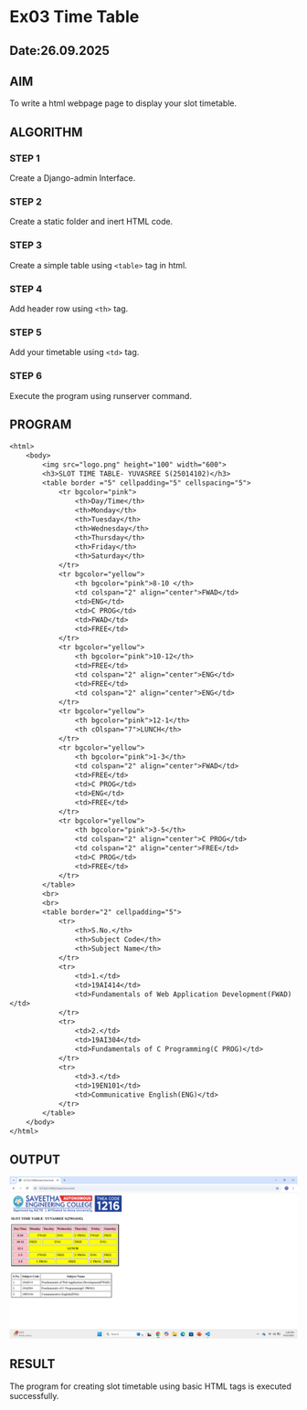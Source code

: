 # Ex03 Time Table
## Date:26.09.2025

## AIM
To write a html webpage page to display your slot timetable.

## ALGORITHM
### STEP 1
Create a Django-admin Interface.

### STEP 2
Create a static folder and inert HTML code.

### STEP 3
Create a simple table using ```<table>``` tag in html.

### STEP 4
Add header row using ```<th>``` tag.

### STEP 5
Add your timetable using ```<td>``` tag.

### STEP 6
Execute the program using runserver command.

## PROGRAM
```
<html>
    <body>
        <img src="logo.png" height="100" width="600">
        <h3>SLOT TIME TABLE- YUVASREE S(25014102)</h3>
        <table border ="5" cellpadding="5" cellspacing="5">
            <tr bgcolor="pink">
                <th>Day/Time</th>
                <th>Monday</th>
                <th>Tuesday</th>
                <th>Wednesday</th>
                <th>Thursday</th>
                <th>Friday</th>
                <th>Saturday</th>
            </tr>
            <tr bgcolor="yellow">
                <th bgcolor="pink">8-10 </th>
                <td colspan="2" align="center">FWAD</td>
                <td>ENG</td>
                <td>C PROG</td>
                <td>FWAD</td>
                <td>FREE</td>
            </tr>
            <tr bgcolor="yellow">
                <th bgcolor="pink">10-12</th>
                <td>FREE</td>
                <td colspan="2" align="center">ENG</td>
                <td>FREE</td>
                <td colspan="2" align="center">ENG</td>
            </tr>
            <tr bgcolor="yellow">
                <th bgcolor="pink">12-1</th>
                <th cOlspan="7">LUNCH</th>
            </tr>
            <tr bgcolor="yellow">
                <th bgcolor="pink">1-3</th>
                <td colspan="2" align="center">FWAD</td>
                <td>FREE</td>
                <td>C PROG</td>
                <td>ENG</td>
                <td>FREE</td>
            </tr>
            <tr bgcolor="yellow">
                <th bgcolor="pink">3-5</th>
                <td colspan="2" align="center">C PROG</td>
                <td colspan="2" align="center">FREE</td>
                <td>C PROG</td>
                <td>FREE</td>
            </tr>
        </table>
        <br>
        <br>
        <table border="2" cellpadding="5">
            <tr>
                <th>S.No.</th>
                <th>Subject Code</th>
                <th>Subject Name</th>
            </tr>
            <tr>
                <td>1.</td>
                <td>19AI414</td>
                <td>Fundamentals of Web Application Development(FWAD)</td>
            </tr>
            <tr>
                <td>2.</td>
                <td>19AI304</td>
                <td>Fundamentals of C Programming(C PROG)</td>
            </tr>
            <tr>
                <td>3.</td>
                <td>19EN101</td>
                <td>Communicative English(ENG)</td>
            </tr>
        </table>
    </body>
</html>
```

## OUTPUT
![alt text](<Screenshot (5).png>)


## RESULT
The program for creating slot timetable using basic HTML tags is executed successfully.
